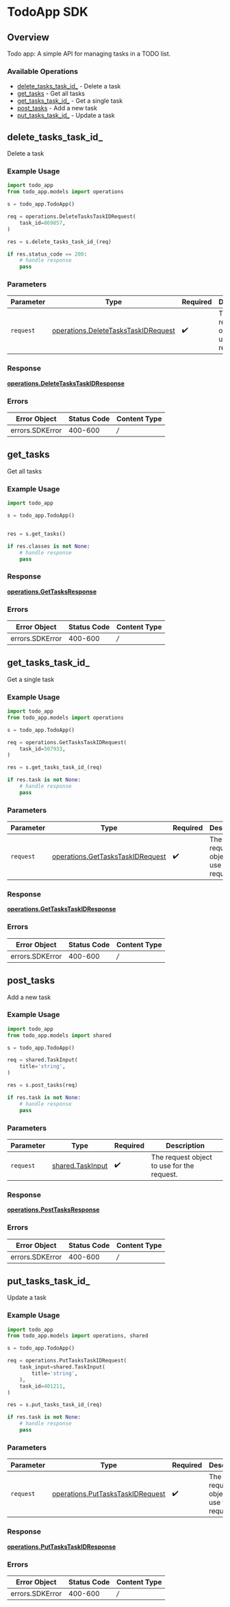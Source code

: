 # TodoApp SDK


## Overview

Todo app: A simple API for managing tasks in a TODO list.

### Available Operations

* [delete_tasks_task_id_](#delete_tasks_task_id_) - Delete a task
* [get_tasks](#get_tasks) - Get all tasks
* [get_tasks_task_id_](#get_tasks_task_id_) - Get a single task
* [post_tasks](#post_tasks) - Add a new task
* [put_tasks_task_id_](#put_tasks_task_id_) - Update a task

## delete_tasks_task_id_

Delete a task

### Example Usage

```python
import todo_app
from todo_app.models import operations

s = todo_app.TodoApp()

req = operations.DeleteTasksTaskIDRequest(
    task_id=869857,
)

res = s.delete_tasks_task_id_(req)

if res.status_code == 200:
    # handle response
    pass
```

### Parameters

| Parameter                                                                                  | Type                                                                                       | Required                                                                                   | Description                                                                                |
| ------------------------------------------------------------------------------------------ | ------------------------------------------------------------------------------------------ | ------------------------------------------------------------------------------------------ | ------------------------------------------------------------------------------------------ |
| `request`                                                                                  | [operations.DeleteTasksTaskIDRequest](../../models/operations/deletetaskstaskidrequest.md) | :heavy_check_mark:                                                                         | The request object to use for the request.                                                 |


### Response

**[operations.DeleteTasksTaskIDResponse](../../models/operations/deletetaskstaskidresponse.md)**
### Errors

| Error Object    | Status Code     | Content Type    |
| --------------- | --------------- | --------------- |
| errors.SDKError | 400-600         | */*             |

## get_tasks

Get all tasks

### Example Usage

```python
import todo_app

s = todo_app.TodoApp()


res = s.get_tasks()

if res.classes is not None:
    # handle response
    pass
```


### Response

**[operations.GetTasksResponse](../../models/operations/gettasksresponse.md)**
### Errors

| Error Object    | Status Code     | Content Type    |
| --------------- | --------------- | --------------- |
| errors.SDKError | 400-600         | */*             |

## get_tasks_task_id_

Get a single task

### Example Usage

```python
import todo_app
from todo_app.models import operations

s = todo_app.TodoApp()

req = operations.GetTasksTaskIDRequest(
    task_id=507933,
)

res = s.get_tasks_task_id_(req)

if res.task is not None:
    # handle response
    pass
```

### Parameters

| Parameter                                                                            | Type                                                                                 | Required                                                                             | Description                                                                          |
| ------------------------------------------------------------------------------------ | ------------------------------------------------------------------------------------ | ------------------------------------------------------------------------------------ | ------------------------------------------------------------------------------------ |
| `request`                                                                            | [operations.GetTasksTaskIDRequest](../../models/operations/gettaskstaskidrequest.md) | :heavy_check_mark:                                                                   | The request object to use for the request.                                           |


### Response

**[operations.GetTasksTaskIDResponse](../../models/operations/gettaskstaskidresponse.md)**
### Errors

| Error Object    | Status Code     | Content Type    |
| --------------- | --------------- | --------------- |
| errors.SDKError | 400-600         | */*             |

## post_tasks

Add a new task

### Example Usage

```python
import todo_app
from todo_app.models import shared

s = todo_app.TodoApp()

req = shared.TaskInput(
    title='string',
)

res = s.post_tasks(req)

if res.task is not None:
    # handle response
    pass
```

### Parameters

| Parameter                                            | Type                                                 | Required                                             | Description                                          |
| ---------------------------------------------------- | ---------------------------------------------------- | ---------------------------------------------------- | ---------------------------------------------------- |
| `request`                                            | [shared.TaskInput](../../models/shared/taskinput.md) | :heavy_check_mark:                                   | The request object to use for the request.           |


### Response

**[operations.PostTasksResponse](../../models/operations/posttasksresponse.md)**
### Errors

| Error Object    | Status Code     | Content Type    |
| --------------- | --------------- | --------------- |
| errors.SDKError | 400-600         | */*             |

## put_tasks_task_id_

Update a task

### Example Usage

```python
import todo_app
from todo_app.models import operations, shared

s = todo_app.TodoApp()

req = operations.PutTasksTaskIDRequest(
    task_input=shared.TaskInput(
        title='string',
    ),
    task_id=401211,
)

res = s.put_tasks_task_id_(req)

if res.task is not None:
    # handle response
    pass
```

### Parameters

| Parameter                                                                            | Type                                                                                 | Required                                                                             | Description                                                                          |
| ------------------------------------------------------------------------------------ | ------------------------------------------------------------------------------------ | ------------------------------------------------------------------------------------ | ------------------------------------------------------------------------------------ |
| `request`                                                                            | [operations.PutTasksTaskIDRequest](../../models/operations/puttaskstaskidrequest.md) | :heavy_check_mark:                                                                   | The request object to use for the request.                                           |


### Response

**[operations.PutTasksTaskIDResponse](../../models/operations/puttaskstaskidresponse.md)**
### Errors

| Error Object    | Status Code     | Content Type    |
| --------------- | --------------- | --------------- |
| errors.SDKError | 400-600         | */*             |
